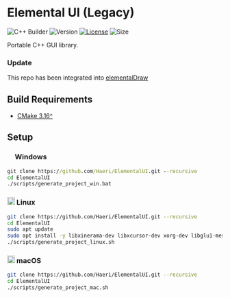 # Elemental UI (Legacy)

![C++ Builder](https://github.com/Haeri/ElementalUI/workflows/C++%20Builder/badge.svg)
![Version](https://img.shields.io/badge/dynamic/json?url=https://raw.githubusercontent.com/Haeri/ElementalUI/master/vcpkg.json&label=version&query=$['version-string']&color=blue)
[![License](https://img.shields.io/github/license/Haeri/ElementalUI.svg)](https://github.com/Haeri/ElementalUI/blob/master/LICENSE)
![Size](https://img.shields.io/github/languages/code-size/haeri/elementalui)

Portable C++ GUI library.

### Update
This repo has been integrated into [elementalDraw](https://github.com/Haeri/elementalDraw) 



## Build Requirements
- [CMake 3.16^](https://cmake.org/download/) 

## Setup

### <img height="14" src="https://cdn-icons-png.flaticon.com/512/220/220215.png"> Windows

```cmd
git clone https://github.com/Haeri/ElementalUI.git --recursive
cd ElementalUI
./scripts/generate_project_win.bat
```
### <img height="18" src="https://cdn-icons-png.flaticon.com/512/226/226772.png"> Linux

```bash
git clone https://github.com/Haeri/ElementalUI.git --recursive
cd ElementalUI
sudo apt update
sudo apt install -y libxinerama-dev libxcursor-dev xorg-dev libglu1-mesa-dev cmake curl unzip tar
./scripts/generate_project_linux.sh
```

### <img height="18" src="https://cdn-icons-png.flaticon.com/512/179/179309.png"> macOS

```bash
git clone https://github.com/Haeri/ElementalUI.git --recursive
cd ElementalUI
./scripts/generate_project_mac.sh
```
